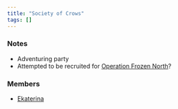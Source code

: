 ```yaml
---
title: "Society of Crows"
tags: []
---
```


### Notes

- Adventuring party
- Attempted to be recruited for [Operation Frozen North](posts/Events/Operation%20Frozen%20North.md)?

### Members
- [Ekaterina](posts/NPCs/Ekaterina.md)
